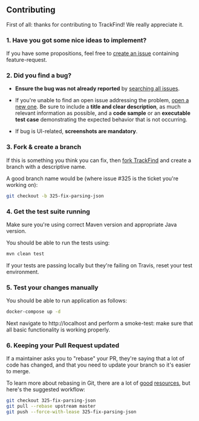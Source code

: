 ## Contributing

First of all: thanks for contributing to TrackFind! We really appreciate it.

### 1. Have you got some nice ideas to implement?

If you have some propositions, feel free to [create an issue](https://github.com/elixir-no-nels/trackfind/issues/new) containing feature-request.

### 2. Did you find a bug?

* **Ensure the bug was not already reported** by [searching all
  issues](https://github.com/elixir-no-nels/trackfind/issues?q=).

* If you're unable to find an open issue addressing the problem, [open a new
  one](https://github.com/elixir-no-nels/trackfind/issues/new).  Be sure to
  include a **title and clear description**, as much relevant information as
  possible, and a **code sample** or an **executable test case** demonstrating
  the expected behavior that is not occurring.

* If bug is UI-related, **screenshots are mandatory**.

### 3. Fork & create a branch

If this is something you think you can fix, then
[fork TrackFind](https://help.github.com/articles/fork-a-repo)
and create a branch with a descriptive name.

A good branch name would be (where issue #325 is the ticket you're working on):

```sh
git checkout -b 325-fix-parsing-json
```

### 4. Get the test suite running

Make sure you're using correct Maven version and appropriate Java version.

You should be able to run the tests using:

```sh
mvn clean test
```

If your tests are passing locally but they're failing on Travis, reset your test
environment.

### 5. Test your changes manually

You should be able to run application as follows:

```sh
docker-compose up -d
```

Next navigate to http://localhost and perform a smoke-test: make sure that all basic functionality is working properly.

### 6. Keeping your Pull Request updated

If a maintainer asks you to "rebase" your PR, they're saying that a lot of code
has changed, and that you need to update your branch so it's easier to merge.

To learn more about rebasing in Git, there are a lot of
[good](http://git-scm.com/book/en/Git-Branching-Rebasing)
[resources](https://help.github.com/articles/interactive-rebase),
but here's the suggested workflow:

```sh
git checkout 325-fix-parsing-json
git pull --rebase upstream master
git push --force-with-lease 325-fix-parsing-json
```
